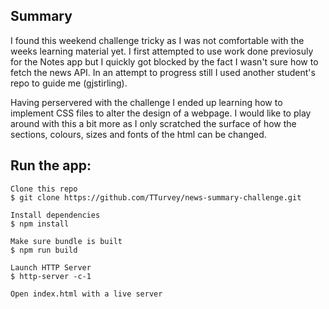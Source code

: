 
## Summary
I found this weekend challenge tricky as I was not comfortable with the weeks learning material yet. I first attempted to use work done previosuly for the Notes app but I quickly got blocked by the fact I wasn't sure how to fetch the news API. In an attempt to progress still I used another student's repo to guide me (gjstirling).

Having perservered with the challenge I ended up learning how to implement CSS files to alter the design of a webpage. I would like to play around with this a bit more as I only scratched the surface of how the sections, colours, sizes and fonts of the html can be changed.


## Run the app:
```
Clone this repo
$ git clone https://github.com/TTurvey/news-summary-challenge.git

Install dependencies
$ npm install

Make sure bundle is built
$ npm run build

Launch HTTP Server
$ http-server -c-1

Open index.html with a live server
```

